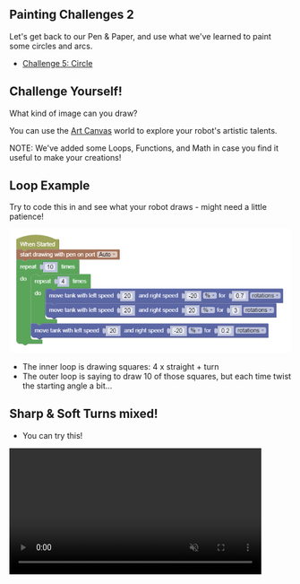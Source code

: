 Painting Challenges 2
---

Let's get back to our Pen & Paper, and use what we've learned to paint some circles and arcs.

- [Challenge 5: Circle](https://gears.aposteriori.com.sg/index.html?worldJSON=https%3A%2F%2Ffiles.aposteriori.com.sg%2Fget%2F9rFHUxNujo.json&robotJSON=https%3A%2F%2Ffiles.aposteriori.com.sg%2Fget%2F7r9K65arhz.json&filterBlocksJSON=https%3A%2F%2Ffiles.aposteriori.com.sg%2Fget%2FPF3yEFnGLA.json)

## Challenge Yourself!

What kind of image can you draw?

You can use the [Art Canvas](https://gears.aposteriori.com.sg/index.html?worldJSON=https%3A%2F%2Ffiles.aposteriori.com.sg%2Fget%2FTMViLrcroR.json&robotJSON=https%3A%2F%2Ffiles.aposteriori.com.sg%2Fget%2F7r9K65arhz.json&filterBlocksJSON=https%3A%2F%2Ffiles.aposteriori.com.sg%2Fget%2FJuVPFtgZef.json) world to explore your robot's artistic talents.

NOTE: We've added some Loops, Functions, and Math in case you find it useful to make your creations!

## Loop Example

Try to code this in and see what your robot draws - might need a little patience!

![](images/loopart.png)

- The inner loop is drawing squares: 4 x straight + turn
- The outer loop is saying to draw 10 of those squares, but each time twist the starting angle a bit...

## Sharp & Soft Turns mixed!

- You can try this!

<video autoplay muted loop width=450 height="auto">
  <source src="images/arcs.mp4" type="video/mp4">
</video>